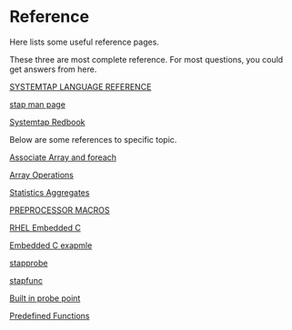 # Reference

Here lists some useful reference pages.

These three are most complete reference. For most questions, you could get
answers from here.

[SYSTEMTAP LANGUAGE REFERENCE][10]

[stap man page][12]

[Systemtap Redbook][13]

Below are some references to specific topic.

[Associate Array and foreach][1]

[Array Operations][2]

[Statistics Aggregates][3]

[PREPROCESSOR MACROS][4]

[RHEL Embedded C][5]

[Embedded C exapmle][6]

[stapprobe][7]

[stapfunc][8]

[Built in probe point][9]

[Predefined Functions][11]


[1]: https://nanxiao.me/systemtap-note-12-associate-array-and-foreach/
[2]: https://access.redhat.com/documentation/en-us/red_hat_enterprise_linux/7/html/systemtap_beginners_guide/arrayoperators
[3]: https://sourceware.org/systemtap/langref/Statistics_aggregates.html
[4]: https://sourceware.org/systemtap/man/stap.1.html#lbAJ
[5]: https://access.redhat.com/documentation/en-us/red_hat_enterprise_linux/5/html/systemtap_language_reference/ch03s06
[6]: https://zhengheng.me/2015/02/11/system-embedded-c/
[7]: https://sourceware.org/systemtap/man/stapprobes.3stap.html
[8]: https://linux.die.net/man/3/stapfuncs
[9]: https://access.redhat.com/documentation/en-us/red_hat_enterprise_linux/5/html/systemtap_language_reference/ch04s02
[10]: https://access.redhat.com/documentation/en-us/red_hat_enterprise_linux/5/html/systemtap_language_reference/
[11]: https://access.redhat.com/documentation/en-us/red_hat_enterprise_linux/5/html/systemtap_language_reference/predefined-functions
[12]: https://sourceware.org/systemtap/man/stap.1.html
[13]: http://www.redbooks.ibm.com/redpapers/pdfs/redp4469.pdf
